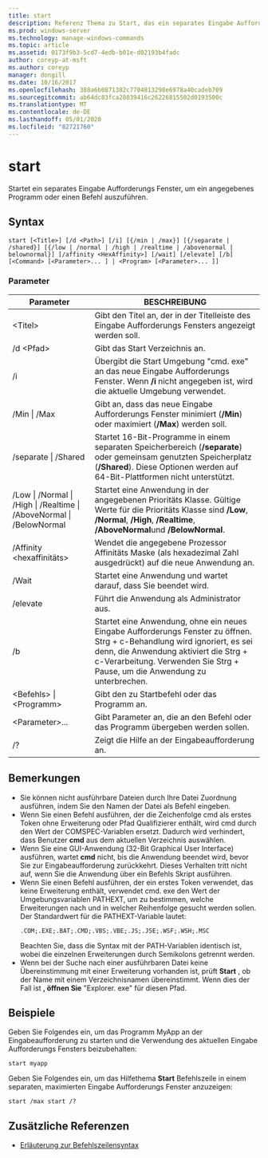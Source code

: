 ```yaml
---
title: start
description: Referenz Thema zu Start, das ein separates Eingabe Aufforderungs Fenster startet, um ein angegebenes Programm oder einen Befehl auszuführen.
ms.prod: windows-server
ms.technology: manage-windows-commands
ms.topic: article
ms.assetid: 0173f9b3-5cd7-4edb-b01e-d02193b4fadc
author: coreyp-at-msft
ms.author: coreyp
manager: dongill
ms.date: 10/16/2017
ms.openlocfilehash: 388a6b0871382c7704813298e6978a40cadeb709
ms.sourcegitcommit: ab64dc83fca28039416c26226815502d0193500c
ms.translationtype: MT
ms.contentlocale: de-DE
ms.lasthandoff: 05/01/2020
ms.locfileid: "82721760"
---
```

# <a name="start"></a>start

Startet ein separates Eingabe Aufforderungs Fenster, um ein angegebenes Programm oder einen Befehl auszuführen.



## <a name="syntax"></a>Syntax

```
start [<Title>] [/d <Path>] [/i] [{/min | /max}] [{/separate | /shared}] [{/low | /normal | /high | /realtime | /abovenormal | belownormal}] [/affinity <HexAffinity>] [/wait] [/elevate] [/b] [<Command> [<Parameter>... ] | <Program> [<Parameter>... ]]
```

### <a name="parameters"></a>Parameter

|Parameter|BESCHREIBUNG|
|---------|-----------|
|\<Titel>|Gibt den Titel an, der in der Titelleiste des Eingabe Aufforderungs Fensters angezeigt werden soll.|
|/d \<Pfad>|Gibt das Start Verzeichnis an.|
|/i|Übergibt die Start Umgebung "cmd. exe" an das neue Eingabe Aufforderungs Fenster. Wenn **/i** nicht angegeben ist, wird die aktuelle Umgebung verwendet.|
|/Min \| /Max|Gibt an, dass das neue Eingabe Aufforderungs Fenster minimiert (**/Min**) oder maximiert (**/Max**) werden soll.|
|/separate \| /Shared|Startet 16-Bit-Programme in einem separaten Speicherbereich (**/separate**) oder gemeinsam genutzten Speicherplatz (**/Shared**). Diese Optionen werden auf 64-Bit-Plattformen nicht unterstützt.|
|/Low \| /Normal \| /High \| /Realtime \| /AboveNormal \| /BelowNormal|Startet eine Anwendung in der angegebenen Prioritäts Klasse. Gültige Werte für die Prioritäts Klasse sind **/Low**, **/Normal**, **/High**, **/Realtime**, **/AboveNormal**und **/BelowNormal**.|
|/Affinity \<hexaffinitäts>|Wendet die angegebene Prozessor Affinitäts Maske (als hexadezimal Zahl ausgedrückt) auf die neue Anwendung an.|
|/Wait|Startet eine Anwendung und wartet darauf, dass Sie beendet wird.|
|/elevate|Führt die Anwendung als Administrator aus.|
|/b|Startet eine Anwendung, ohne ein neues Eingabe Aufforderungs Fenster zu öffnen. Strg + c-Behandlung wird ignoriert, es sei denn, die Anwendung aktiviert die Strg + c-Verarbeitung. Verwenden Sie Strg + Pause, um die Anwendung zu unterbrechen.|
|\<Befehls> \| \<Programm>|Gibt den zu Startbefehl oder das Programm an.|
|\<Parameter>...|Gibt Parameter an, die an den Befehl oder das Programm übergeben werden sollen.|
|/?|Zeigt die Hilfe an der Eingabeaufforderung an.|

## <a name="remarks"></a>Bemerkungen

- Sie können nicht ausführbare Dateien durch Ihre Datei Zuordnung ausführen, indem Sie den Namen der Datei als Befehl eingeben.
- Wenn Sie einen Befehl ausführen, der die Zeichenfolge cmd als erstes Token ohne Erweiterung oder Pfad Qualifizierer enthält, wird cmd durch den Wert der COMSPEC-Variablen ersetzt. Dadurch wird verhindert, dass Benutzer **cmd** aus dem aktuellen Verzeichnis auswählen.
- Wenn Sie eine GUI-Anwendung (32-Bit Graphical User Interface) ausführen, wartet **cmd** nicht, bis die Anwendung beendet wird, bevor Sie zur Eingabeaufforderung zurückkehrt. Dieses Verhalten tritt nicht auf, wenn Sie die Anwendung über ein Befehls Skript ausführen.
- Wenn Sie einen Befehl ausführen, der ein erstes Token verwendet, das keine Erweiterung enthält, verwendet cmd. exe den Wert der Umgebungsvariablen PATHEXT, um zu bestimmen, welche Erweiterungen nach und in welcher Reihenfolge gesucht werden sollen. Der Standardwert für die PATHEXT-Variable lautet:  
  ```
  .COM;.EXE;.BAT;.CMD;.VBS;.VBE;.JS;.JSE;.WSF;.WSH;.MSC 
  ```  
  Beachten Sie, dass die Syntax mit der PATH-Variablen identisch ist, wobei die einzelnen Erweiterungen durch Semikolons getrennt werden.
- Wenn bei der Suche nach einer ausführbaren Datei keine Übereinstimmung mit einer Erweiterung vorhanden ist, prüft **Start** , ob der Name mit einem Verzeichnisnamen übereinstimmt. Wenn dies der Fall ist **, öffnen Sie** "Explorer. exe" für diesen Pfad.

## <a name="examples"></a>Beispiele

Geben Sie Folgendes ein, um das Programm MyApp an der Eingabeaufforderung zu starten und die Verwendung des aktuellen Eingabe Aufforderungs Fensters beizubehalten:
```
start myapp 
```
Geben Sie Folgendes ein, um das Hilfethema **Start** Befehlszeile in einem separaten, maximierten Eingabe Aufforderungs Fenster anzuzeigen:
```
start /max start /?
```

## <a name="additional-references"></a>Zusätzliche Referenzen

- [Erläuterung zur Befehlszeilensyntax](command-line-syntax-key.md)
